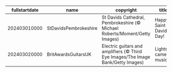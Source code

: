 |fullstartdate|name|copyright|title|image|
|--|--|--|--|--|
202403010000|StDavidsPembrokeshire|St Davids Cathedral, Pembrokeshire (© Michael Roberts/Moment/Getty Images)|Happy Saint David's Day!|![](/en-GB/2024/03/202403010000StDavidsPembrokeshire.jpg)|
202403020000|BritAwardsGuitarsUK|Electric guitars and amplifiers (© Third Eye Images/The Image Bank/Getty Images)|Lights, camera, music!|![](/en-GB/2024/03/202403020000BritAwardsGuitarsUK.jpg)|
